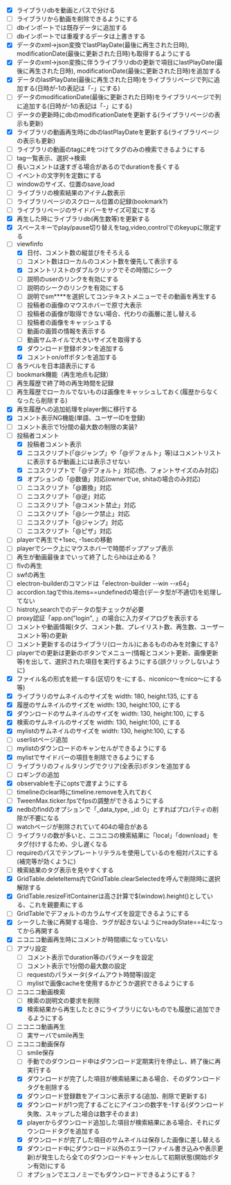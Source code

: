 
- [x] ライブラリdbを動画とパスで分ける
- [ ] ライブラリから動画を削除できるようにする
- [ ] dbインポートでは既存データに追加する
- [ ] dbインポートでは重複するデータは上書きする
- [x] データのxml->json変換でlastPlayDate(最後に再生された日時), modificationDate(最後に更新された日時)も取得するようにする
- [x] データのxml->json変換に伴うライブラリdbの更新で項目にlastPlayDate(最後に再生された日時), modificationDate(最後に更新された日時)を追加する
- [x] データのlastPlayDate(最後に再生された日時)をライブラリページで列に追加する(日時が-1の表記は「-」にする)
- [ ] データのmodificationDate(最後に更新された日時)をライブラリページで列に追加する(日時が-1の表記は「-」にする)
- [ ] データの更新時にdbのmodificationDateを更新する(ライブラリページの表示も更新)
- [x] ライブラリの動画再生時にdbのlastPlayDateを更新する(ライブラリページの表示も更新)
- [ ] ライブラリの動画のtagに#をつけてタグのみの検索できるようにする
- [ ] tag一覧表示、選択->検索
- [ ] 長いコメントは速すぎる場合があるのでdurationを長くする
- [ ] イベントの文字列を定数にする
- [ ] windowのサイズ、位置のsave,load
- [ ] ライブラリの検索結果のアイテム数表示
- [ ] ライブラリページのスクロール位置の記録(bookmark?)
- [ ] ライブラリページのサイドバーをサイズ可変にする
- [x] 再生した時にライブラリdb(再生数等)を更新する
- [x] スペースキーでplay/pause切り替えをtag,video,controlでのkeyupに限定する
- [ ] viewfinfo
  - [x] 日付、コメント数の縦並びをそろえる
  - [ ] コメント数はローカルのコメント数を優先して表示する
  - [x] コメントリストのダブルクリックでその時間にシーク
  - [ ] 説明のuserのリンクを有効にする
  - [ ] 説明のシークのリンクを有効にする
  - [ ] 説明でsm****を選択してコンテキストメニューでその動画を再生する
  - [ ] 投稿者の画像のマウスホバーで原寸大表示
  - [ ] 投稿者の画像が取得できない場合、代わりの画層に差し替える
  - [ ] 投稿者の画像をキャッシュする
  - [ ] 動画の画質の情報を表示する
  - [ ] 動画サムネイルで大きいサイズを取得する
  - [x] ダウンロード登録ボタンを追加する
  - [x] コメントon/offボタンを追加する
- [ ] 各ラベルを日本語表示にする
- [ ] bookmark機能（再生地点も記録）
- [ ] 再生履歴で終了時の再生時間を記録
- [ ] 再生履歴でローカルでないものは画像をキャッシュしておく(履歴からなくなったら削除する)
- [x] 再生履歴への追加処理をplayer側に移行する
- [x] コメント表示NG機能(単語、ユーザーIDを登録)
- [ ] コメント表示で1分間の最大数の制限の実装?
- [ ] 投稿者コメント
  - [x] 投稿者コメント表示
  - [x] ニコスクリプト(「@ジャンプ」や「@デフォルト」等)はコメントリストに表示するが動画上には表示させない
  - [x] ニコスクリプトで「@デフォルト」対応(色、フォントサイズのみ対応)
  - [x] オプションの「@数値」対応(ownerでue, shitaの場合のみ対応)
  - [ ] ニコスクリプト「@置換」対応
  - [ ] ニコスクリプト「@逆」対応
  - [ ] ニコスクリプト「@コメント禁止」対応
  - [ ] ニコスクリプト「@シーク禁止」対応
  - [ ] ニコスクリプト「@ジャンプ」対応
  - [ ] ニコスクリプト「@ピザ」対応
- [ ] playerで再生で+1sec, -1secの移動
- [ ] playerでシーク上にマウスホバーで時間ポップアップ表示
- [ ] 再生が動画最後までいって終了したらhbは止める？
- [ ] flvの再生
- [ ] swfの再生
- [ ] electron-builderのコマンドは「electron-builder --win --x64」
- [ ] accordion.tagでthis.items==undefinedの場合(データ型が不適切)を処理してない
- [ ] histroty,searchでのデータの型チェックが必要
- [ ] proxy認証「app.on("login", 」の場合に入力ダイアログを表示する
- [ ] コメントや動画情報(タグ、コメント数、プレイリスト数、再生数、ユーザーコメント等)の更新
- [ ] コメント更新するのはライブラリ(ローカル)にあるもののみを対象にする?
- [ ] playerでの更新は更新のボタンでメニュー(情報とコメント更新、画像更新等)を出して、選択された項目を実行するようにする(誤クリックしないように)
- [x] ファイル名の形式を統一する(区切りを-にする、niconico～をnico～にする等)
- [x] ライブラリのサムネイルのサイズを width: 180, height:135, にする
- [x] 履歴のサムネイルのサイズを width: 130, height:100, にする
- [x] ダウンロードのサムネイルのサイズを width: 130, height:100, にする
- [x] 検索のサムネイルのサイズを width: 130, height:100, にする
- [x] mylistのサムネイルのサイズを width: 130, height:100, にする
- [ ] userlistページ追加
- [ ] mylistのダウンロードのキャンセルができるようにする
- [x] mylistでサイドバーの項目を削除できるようにする
- [ ] ライブラリのフィルタリングでクリア(全表示)ボタンを追加する
- [ ] ロギングの追加
- [x] observableを子にoptsで渡すようにする
- [ ] timelineのclear時にtimeline.removeを入れておく
- [ ] TweenMax.ticker.fpsでfpsの調整ができるようにする
- [x] nedbのfindのオプションで「_data_type, _id: 0」とすればプロパティの削除が不要になる
- [ ] watchページが削除されていて404の場合がある
- [ ] ライブラリの数が多いと、ニコニコの検索結果に「local」「download」をタグ付けするため、少し遅くなる
- [ ] requireのパスでテンプレートリテラルを使用しているのを相対パスにする(補完等が効くように)
- [ ] 検索結果のタグ表示を見やすくする
- [x] GridTable.deleteItems内でGridTable.clearSelectedを呼んで削除時に選択解除する
- [x] GridTable.resizeFitContainerは高さ計算で$(window).height()としている、これを親要素にする
- [ ] GridTableでデフォルトのカラムサイズを設定できるようにする
- [x] シークした後に再開する場合、ラグが起きないようにreadyState==4になってから再開する
- [x] ニコニコ動画再生時にコメントが時間順になっていない
- [ ] アプリ設定
  - [ ] コメント表示でduration等のパラメータを設定
  - [ ] コメント表示で1分間の最大数の設定
  - [ ] requestのパラメータ(タイムアウト時間等)設定
  - [ ] mylistで画像cacheを使用するかどうか選択できるようにする
- [ ] ニコニコ動画検索
  - [ ] 検索の説明文の要求を削除
  - [x] 検索結果から再生したときにライブラリにないものでも履歴に追加できるようにする
- [ ] ニコニコ動画再生
  - [ ] 実サーバでsmile再生
- [ ] ニコニコ動画保存
  - [ ] smile保存
  - [ ] 手動でのダウンロード中はダウンロード定期実行を停止し、終了後に再実行する
  - [x] ダウンロードが完了した項目が検索結果にある場合、そのダウンロードタグを削除する
  - [x] ダウンロード登録数をアイコンに表示する(追加、削除で更新する)
  - [x] ダウンロードが1つ完了するごとにアイコンの数字を-1する(ダウンロード失敗、スキップした場合は数字そのまま)
  - [x] playerからダウンロード追加した項目が検索結果にある場合、それにダウンロードタグを追加する
  - [x] ダウンロードが完了した項目のサムネイルは保存した画像に差し替える
  - [x] ダウンロード中にダウンロード以外のエラー(ファイル書き込みや表示更新)が発生したら全てのダウンロードキャンセルして初期状態(開始ボタン有効)にする
  - [ ] オプションでエコノミーでもダウンロードできるようにする？